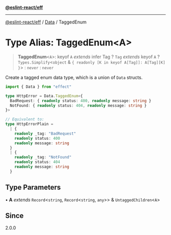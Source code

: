 [**@eslint-react/eff**](../../../README.md)

***

[@eslint-react/eff](../../../README.md) / [Data](../README.md) / TaggedEnum

# Type Alias: TaggedEnum\<A\>

> **TaggedEnum**\<`A`\>: keyof `A` *extends* infer Tag ? `Tag` *extends* keyof `A` ? `Types.Simplify`\<`object` & `{ readonly [K in keyof A[Tag]]: A[Tag][K] }`\> : `never` : `never`

Create a tagged enum data type, which is a union of `Data` structs.

```ts
import { Data } from "effect"

type HttpError = Data.TaggedEnum<{
  BadRequest: { readonly status: 400, readonly message: string }
  NotFound: { readonly status: 404, readonly message: string }
}>

// Equivalent to:
type HttpErrorPlain =
  | {
    readonly _tag: "BadRequest"
    readonly status: 400
    readonly message: string
  }
  | {
    readonly _tag: "NotFound"
    readonly status: 404
    readonly message: string
  }
```

## Type Parameters

• **A** *extends* `Record`\<`string`, `Record`\<`string`, `any`\>\> & `UntaggedChildren`\<`A`\>

## Since

2.0.0
